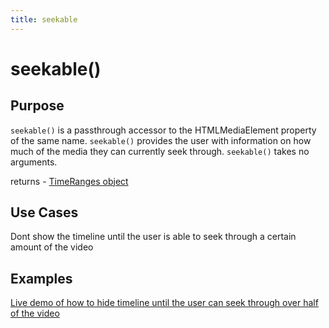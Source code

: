 ```yaml
---
title: seekable
---
```

# seekable() #

## Purpose ##

`seekable()` is a passthrough accessor to the HTMLMediaElement property of the same name. `seekable()` provides the user with information on how much of the media they can currently seek through. `seekable()` takes no arguments.

returns - [TimeRanges object](http://www.w3.org/TR/html5/video.html#normalized-timeranges-object)

## Use Cases ##

Dont show the timeline until the user is able to seek through a certain amount of the video

## Examples ##

[Live demo of how to hide timeline until the user can seek through over half of the video](http://jsfiddle.net/popcornjs/27g3j/1/)
